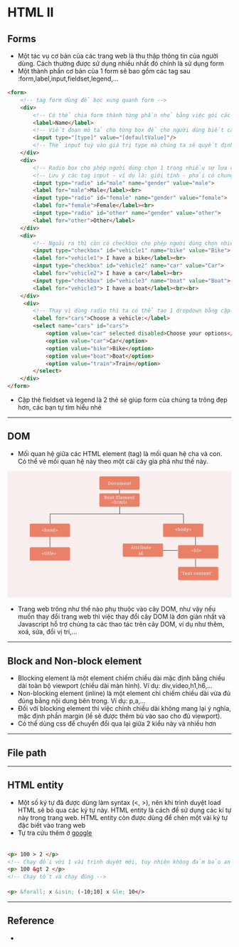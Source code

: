 # HTML II
## Forms
- Một tác vụ cơ bản của các trang web là thu thập thông tin của người dùng. Cách thường được sử dụng nhiều nhất đó chính là sử dụng form
- Một thành phần cơ bản của 1 form sẽ bao gồm các tag sau :form,label,input,fieldset,legend,...
```html
<form>
    <!-- tag form dùng để bọc xung quanh form -->
    <div>
        <!-- Có thể chia form thành từng phần nhỏ bằng việc gói các phần vào tag div (dễ sử dụng flex box) -->
        <label>Name</label>
        <!-- Viết đoạn mô tả cho từng box để cho người dùng biết cần phải nhập gì -->
        <input type="[type]" value="[defaultValue]"/>
        <!-- Thẻ input tuỳ vào giá trị type mà chúng ta sẽ quyết định loại hình dạng, thông thường thì sẽ là một ô nhập text , value là giá trị định sẵn, placeholder là dòng chữ xám khi bạn nhập gì đó thì dòng chữ đó sẽ biến mất. Nếu type là button/submit nên có giá trị value là từ hiển thị ở trên nút -->
    </div>
    <div>
        <!-- Radio box cho phép người dùng chọn 1 trong nhiều sự lựa chọn -->
        <!-- Lưu ý các tag input - ví dụ là: giới tính - phải có chung giá trị của thuộc tính name. Như vậy user sẽ chỉ chọn được 1 trong nhiều. -->
        <input type="radio" id="male" name="gender" value="male">
        <label for="male">Male</label><br>
        <input type="radio" id="female" name="gender" value="female">
        <label for="female">Female</label><br>
        <input type="radio" id="other" name="gender" value="other">
        <label for="other">Other</label>
    </div>
    <div>
        <!-- Ngoài ra thì còn có checkbox cho phép người dùng chọn nhiều hơn 1  -->
        <input type="checkbox" id="vehicle1" name="bike" value="Bike">
        <label for="vehicle1"> I have a bike</label><br>
        <input type="checkbox" id="vehicle2" name="car" value="Car">
        <label for="vehicle2"> I have a car</label><br>
        <input type="checkbox" id="vehicle3" name="boat" value="Boat">
        <label for="vehicle3"> I have a boat</label><br><br>
    </div>
     <div>
        <!-- Thay vì dùng radio thì ta có thể tạo 1 dropdown bằng cặp thẻ select và option  -->
        <label for="cars">Choose a vehicle:</label>
        <select name="cars" id="cars">
            <option value="car" selected disabled>Choose your options</option>
            <option value="car">Car</option>
            <option value="bike">Bike</option>
            <option value="boat">Boat</option>
            <option value="train">Train</option>
        </select>
    </div>
</form>
```
- Cặp thẻ fieldset và legend là 2 thẻ sẽ giúp form của chúng ta trông đẹp hơn, các bạn tự tìm hiểu nhé

---

## DOM
- Mối quan hệ giữa các HTML element (tag) là mối quan hệ cha và con. Có thể vẽ mối quan hệ này theo một cái cây gia phả như thế này.

<img src="../sources/C4EJS-Lecture 2.1.png" alt="dom">

- Trang web trông như thế nào phụ thuộc vào cây DOM, như vậy nếu muốn thay đổi trang web thì việc thay đổi cây DOM là đơn giản nhất và Javascript hỗ trợ chúng ta các thao tác trên cây DOM, ví dụ như thêm, xoá, sửa, đổi vị trí,...
---

## Block and Non-block element
- Blocking element là một element chiếm chiều dài mặc định bằng chiều dài toàn bộ viewport (chiều dài màn hình). Ví dụ: div,video,h1,h6,...
- Non-blocking element (inline) là một element chỉ chiếm chiều dài vừa đủ đúng bằng nội dung bên trong. Ví dụ: p,a,...
- Đối với blocking element thì việc chỉnh chiều dài không mang lại ý nghĩa, mặc định phần margin (lề sẽ được thêm bù vào sao cho đủ viewport). 
- Có thể dùng css để chuyển đổi qua lại giữa 2 kiểu này và nhiều hơn
---

## File path

---

## HTML entity
- Một số ký tự đã được dùng làm syntax (<, >), nên khi trình duyệt load HTML sẽ bỏ qua các ký tự này. HTML entity là cách để sử dụng các kí tự này trong trang web. HTML entity còn được dùng để chèn một vài ký tự đặc biết vào trang web
- Tự tra cứu thêm ở [google](https://www.w3schools.com/charsets/ref_utf_symbols.asp)
```html

<p> 100 > 2 </p>
<!-- Chạy đối với 1 vài trình duyệt mới, tuy nhiên không đảm bảo an toàn -->
<p> 100 &gt 2 </p>
<!-- Chạy tốt và chạy đúng -->

<p> &forall; x &isin; (-10;10] x &le; 10</>
```
---

## Reference 
* 